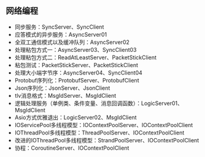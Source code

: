 ## 网络编程

- 同步服务：SyncServer、SyncClient
- 应答模式的异步服务：AsyncServer01
- 全双工通信模式以及缓冲队列：AsyncServer02
- 处理粘包方式一：AsyncServer03、SyncClient03
- 处理粘包方式二：ReadAtLeastServer、PacketStickClient
- 粘包测试：PacketStickServer、PacketStickClient
- 处理大小端字节序：AsyncServer04、SyncClient04
- Protobuf序列化：ProtobufServer、ProtobufClient
- Json序列化：JsonServer、JsonClient
- tlv消息格式：MsgIdServer、MsgIdClient
- 逻辑处理服务（单例类、条件变量、消息回调函数）：LogicServer01、MsgIdClient
- Asio方式优雅退出：LogicServer02、MsgIdClient
- IOServicePool多线程模型：IOContextPoolServer、IOContextPoolClient
- IOThreadPool多线程模型：ThreadPoolServer、IOContextPoolClient
- 改进的IOThreadPool多线程模型：StrandPoolServer、IOContextPoolClient
- 协程：CoroutineServer、IOContextPoolClient
